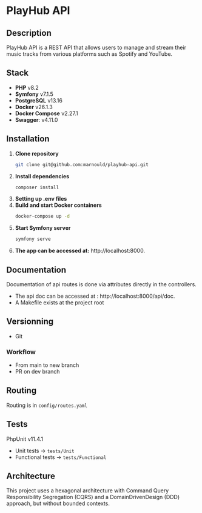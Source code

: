 # **PlayHub API**

## Description
PlayHub API is a REST API that allows users to manage and stream their music tracks from various platforms such as Spotify and YouTube.

## Stack
- **PHP** v8.2
- **Symfony** v7.1.5
- **PostgreSQL** v13.16
- **Docker** v26.1.3
- **Docker Compose** v2.27.1
- **Swagger**: v4.11.0

## Installation
1. **Clone repository**
   ```bash
   git clone git@github.com:marnould/playhub-api.git
2. **Install dependencies**
   ```bash
   composer install
3. **Setting up .env files**
4. **Build and start Docker containers**
   ```bash
   docker-compose up -d
5. **Start Symfony server**
   ```bash
   symfony serve
   
6. **The app can be accessed at:** http://localhost:8000.

## Documentation
Documentation of api routes is done via attributes directly in the controllers.

- The api doc can be accessed at : http://localhost:8000/api/doc.
- A Makefile exists at the project root
 
## Versionning
- Git
### Workflow
- From main to new branch
- PR on dev branch

## Routing
Routing is in ``config/routes.yaml``

## Tests
PhpUnit v11.4.1

- Unit tests -> ``tests/Unit``
- Functional tests -> ``tests/Functional``

## Architecture
This project uses a hexagonal architecture with Command Query Responsibility Segregation (CQRS) and a DomainDrivenDesign (DDD) approach, but without bounded contexts.
